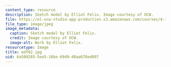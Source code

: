 ```yaml
---
content_type: resource
description: Sketch model by Elliot Felix. Image courtesy of OCW.
file: https://ol-ocw-studio-app-production.s3.amazonaws.com/courses/4-196-architecture-design-level-ii-cuba-studio-spring-2004/6a5892855ea516be6949d8aa678ed097_edf02.jpg
file_type: image/jpeg
image_metadata:
  caption: Sketch model by Elliot Felix.
  credit: Image courtesy of OCW.
  image-alt: Work by Elliot Felix.
resourcetype: Image
title: edf02.jpg
uid: 6a589285-5ea5-16be-6949-d8aa678ed097
---
```

